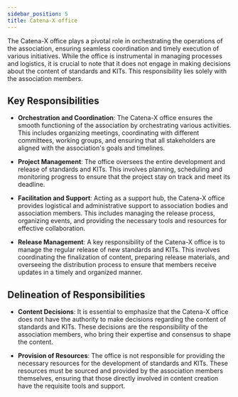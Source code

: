 ```yaml
---
sidebar_position: 5
title: Catena-X office
---
```


The Catena-X office plays a pivotal role in orchestrating the operations of the association, ensuring seamless coordination and timely execution of various initiatives. While the office is instrumental in managing processes and logistics, it is crucial to note that it does not engage in making decisions about the content of standards and KITs. This responsibility lies solely with the association members.

## Key Responsibilities

- **Orchestration and Coordination**: The Catena-X office ensures the smooth functioning of the association by orchestrating various activities. This includes organizing meetings, coordinating with different committees, working groups, and ensuring that all stakeholders are aligned with the association's goals and timelines.

- **Project Management**: The office oversees the entire development and release of standards and KITs. This involves planning, scheduling and monitoring progress to ensure that the project stay on track and meet its deadline.

- **Facilitation and Support**: Acting as a support hub, the Catena-X office provides logistical and administrative support to association bodies and association members. This includes managing the release process, organizing events, and providing the necessary tools and resources for effective collaboration.

- **Release Management**: A key responsibility of the Catena-X office is to manage the regular release of new standards and KITs. This involves coordinating the finalization of content, preparing release materials, and overseeing the distribution process to ensure that members receive updates in a timely and organized manner.

## Delineation of Responsibilities

- **Content Decisions**: It is essential to emphasize that the Catena-X office does not have the authority to make decisions regarding the content of standards and KITs. These decisions are the responsibility of the association members, who bring their expertise and consensus to shape the content.

- **Provision of Resources**: The office is not responsible for providing the necessary resources for the development of standards and KITs. These resources must be sourced and provided by the association members themselves, ensuring that those directly involved in content creation have the requisite tools and support.
